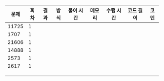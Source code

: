 | 문제  | 회차 | 결과 | 방식 | 풀이 시간 | 메모리 | 수행 시간 | 코드 길이 | 코멘 |
| ----- | ---- | ---- | ---- | --------- | ------ | --------- | --------- | ---- |
| 11725 | 1    |      |      |           |        |           |           |      |
| 1707  | 1    |      |      |           |        |           |           |      |
| 21606 | 1    |      |      |           |        |           |           |      |
| 14888 | 1    |      |      |           |        |           |           |      |
| 2573  | 1    |      |      |           |        |           |           |      |
| 2617  | 1    |      |      |           |        |           |           |      |
|       |      |      |      |           |        |           |           |      |
|       |      |      |      |           |        |           |           |      |
|       |      |      |      |           |        |           |           |      |

